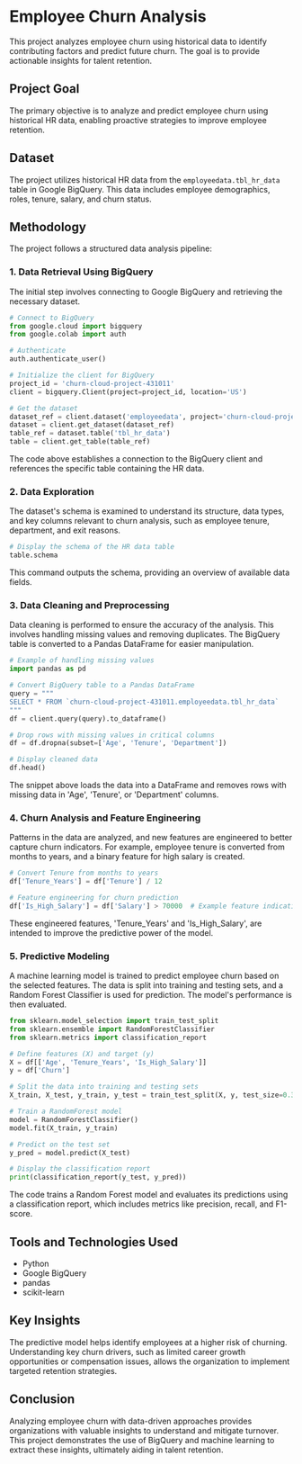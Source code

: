 # Employee Churn Analysis

This project analyzes employee churn using historical data to identify contributing factors and predict future churn. The goal is to provide actionable insights for talent retention.

## Project Goal

The primary objective is to analyze and predict employee churn using historical HR data, enabling proactive strategies to improve employee retention.

## Dataset

The project utilizes historical HR data from the `employeedata.tbl_hr_data` table in Google BigQuery. This data includes employee demographics, roles, tenure, salary, and churn status.

## Methodology

The project follows a structured data analysis pipeline:

### 1. Data Retrieval Using BigQuery
The initial step involves connecting to Google BigQuery and retrieving the necessary dataset.
```python
# Connect to BigQuery
from google.cloud import bigquery
from google.colab import auth

# Authenticate
auth.authenticate_user()

# Initialize the client for BigQuery
project_id = 'churn-cloud-project-431011'
client = bigquery.Client(project=project_id, location='US')

# Get the dataset
dataset_ref = client.dataset('employeedata', project='churn-cloud-project-431011')
dataset = client.get_dataset(dataset_ref)
table_ref = dataset.table('tbl_hr_data')
table = client.get_table(table_ref)
```
The code above establishes a connection to the BigQuery client and references the specific table containing the HR data.

### 2. Data Exploration
The dataset's schema is examined to understand its structure, data types, and key columns relevant to churn analysis, such as employee tenure, department, and exit reasons.
```python
# Display the schema of the HR data table
table.schema
```
This command outputs the schema, providing an overview of available data fields.

### 3. Data Cleaning and Preprocessing
Data cleaning is performed to ensure the accuracy of the analysis. This involves handling missing values and removing duplicates. The BigQuery table is converted to a Pandas DataFrame for easier manipulation.
```python
# Example of handling missing values
import pandas as pd

# Convert BigQuery table to a Pandas DataFrame
query = """
SELECT * FROM `churn-cloud-project-431011.employeedata.tbl_hr_data`
"""
df = client.query(query).to_dataframe()

# Drop rows with missing values in critical columns
df = df.dropna(subset=['Age', 'Tenure', 'Department'])

# Display cleaned data
df.head()
```
The snippet above loads the data into a DataFrame and removes rows with missing data in 'Age', 'Tenure', or 'Department' columns.

### 4. Churn Analysis and Feature Engineering
Patterns in the data are analyzed, and new features are engineered to better capture churn indicators. For example, employee tenure is converted from months to years, and a binary feature for high salary is created.
```python
# Convert Tenure from months to years
df['Tenure_Years'] = df['Tenure'] / 12

# Feature engineering for churn prediction
df['Is_High_Salary'] = df['Salary'] > 70000  # Example feature indicating high salary employees
```
These engineered features, 'Tenure_Years' and 'Is_High_Salary', are intended to improve the predictive power of the model.

### 5. Predictive Modeling
A machine learning model is trained to predict employee churn based on the selected features. The data is split into training and testing sets, and a Random Forest Classifier is used for prediction. The model's performance is then evaluated.
```python
from sklearn.model_selection import train_test_split
from sklearn.ensemble import RandomForestClassifier
from sklearn.metrics import classification_report

# Define features (X) and target (y)
X = df[['Age', 'Tenure_Years', 'Is_High_Salary']]
y = df['Churn']

# Split the data into training and testing sets
X_train, X_test, y_train, y_test = train_test_split(X, y, test_size=0.3, random_state=42)

# Train a RandomForest model
model = RandomForestClassifier()
model.fit(X_train, y_train)

# Predict on the test set
y_pred = model.predict(X_test)

# Display the classification report
print(classification_report(y_test, y_pred))
```
The code trains a Random Forest model and evaluates its predictions using a classification report, which includes metrics like precision, recall, and F1-score.

## Tools and Technologies Used

*   Python
*   Google BigQuery
*   pandas
*   scikit-learn

## Key Insights

The predictive model helps identify employees at a higher risk of churning. Understanding key churn drivers, such as limited career growth opportunities or compensation issues, allows the organization to implement targeted retention strategies.

## Conclusion

Analyzing employee churn with data-driven approaches provides organizations with valuable insights to understand and mitigate turnover. This project demonstrates the use of BigQuery and machine learning to extract these insights, ultimately aiding in talent retention.
